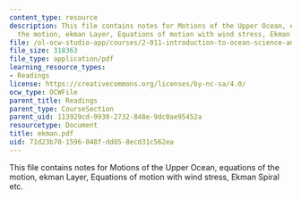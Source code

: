 ```yaml
---
content_type: resource
description: This file contains notes for Motions of the Upper Ocean, equations of
  the motion, ekman Layer, Equations of motion with wind stress, Ekman Spiral etc.
file: /ol-ocw-studio-app/courses/2-011-introduction-to-ocean-science-and-engineering-spring-2006/71d23b701596048fdd858ecd31c562ea_ekman.pdf
file_size: 318363
file_type: application/pdf
learning_resource_types:
- Readings
license: https://creativecommons.org/licenses/by-nc-sa/4.0/
ocw_type: OCWFile
parent_title: Readings
parent_type: CourseSection
parent_uid: 113929cd-9930-2732-848e-9dc0ae95452a
resourcetype: Document
title: ekman.pdf
uid: 71d23b70-1596-048f-dd85-8ecd31c562ea
---
```

This file contains notes for Motions of the Upper Ocean, equations of the motion, ekman Layer, Equations of motion with wind stress, Ekman Spiral etc.